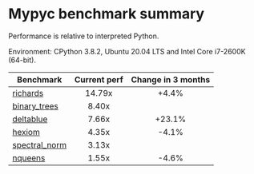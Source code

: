 # Mypyc benchmark summary

Performance is relative to interpreted Python.

Environment: CPython 3.8.2, Ubuntu 20.04 LTS and Intel Core i7-2600K (64-bit).

| Benchmark | Current perf | Change in 3 months |
| --- | :---: | :---: |
| [richards](benchmarks/richards.md) | 14.79x | +4.4% |
| [binary_trees](benchmarks/binary_trees.md) | 8.40x |  |
| [deltablue](benchmarks/deltablue.md) | 7.66x | +23.1% |
| [hexiom](benchmarks/hexiom.md) | 4.35x | -4.1% |
| [spectral_norm](benchmarks/spectral_norm.md) | 3.13x |  |
| [nqueens](benchmarks/nqueens.md) | 1.55x | -4.6% |

